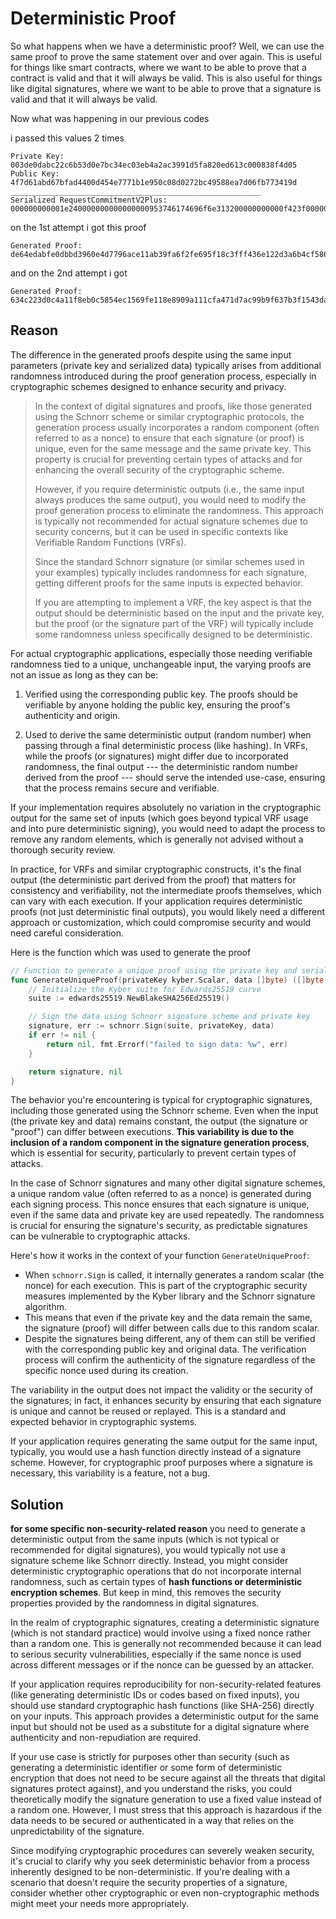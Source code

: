 # Deterministic Proof

So what happens when we have a deterministic proof? Well, we can use the same proof to prove the same statement over and over again. This is useful for things like smart contracts, where we want to be able to prove that a contract is valid and that it will always be valid. This is also useful for things like digital signatures, where we want to be able to prove that a signature is valid and that it will always be valid.

Now what was happening in our previous codes

i passed this values 2 times

```shell
Private Key: 003de0dabc22c6b53d0e7bc34ec03eb4a2ac3991d5fa820ed613c000838f4d05
Public Key: 4f7d61abd67bfad4400d454e7771b1e950c08d0272bc49588ea7d06fb773419d
________________________________________________________
Serialized RequestCommitmentV2Plus: 000000000001e240000000000000000953746174696f6e313200000000000f423f0000000000000011307831323334353637383961626364656601
```

on the 1st attempt i got this proof

```shell
Generated Proof: de64edabfe0dbbd3960e4d7796ace11ab39fa6f2fe695f18c3fff436e122d3a6b4cf586353bf55b2c637e24db5256093045a2d0e16de878c2b674cd49baf8d0e
```

and on the 2nd attempt i got

```shell
Generated Proof: 634c223d0c4a11f8eb0c5854ec1569fe118e8909a111cfa471d7ac99b9f637b3f1543daa8ec2c9715c6c6ae7ba482588a7ae8f8d06ca871598df84217776d902
```

## Reason

The difference in the generated proofs despite using the same input parameters (private key and serialized data) typically arises from additional randomness introduced during the proof generation process, especially in cryptographic schemes designed to enhance security and privacy.

> In the context of digital signatures and proofs, like those generated using the Schnorr scheme or similar cryptographic protocols, the generation process usually incorporates a random component (often referred to as a nonce) to ensure that each signature (or proof) is unique, even for the same message and the same private key. This property is crucial for preventing certain types of attacks and for enhancing the overall security of the cryptographic scheme.
>
> However, if you require deterministic outputs (i.e., the same input always produces the same output), you would need to modify the proof generation process to eliminate the randomness. This approach is typically not recommended for actual signature schemes due to security concerns, but it can be used in specific contexts like Verifiable Random Functions (VRFs).
>
> Since the standard Schnorr signature (or similar schemes used in your examples) typically includes randomness for each signature, getting different proofs for the same inputs is expected behavior.
>
> If you are attempting to implement a VRF, the key aspect is that the output should be deterministic based on the input and the private key, but the proof (or the signature part of the VRF) will typically include some randomness unless specifically designed to be deterministic.

For actual cryptographic applications, especially those needing verifiable randomness tied to a unique, unchangeable input, the varying proofs are not an issue as long as they can be:

1. Verified using the corresponding public key. The proofs should be verifiable by anyone holding the public key, ensuring the proof's authenticity and origin.

2. Used to derive the same deterministic output (random number) when passing through a final deterministic process (like hashing). In VRFs, while the proofs (or signatures) might differ due to incorporated randomness, the final output --- the deterministic random number derived from the proof --- should serve the intended use-case, ensuring that the process remains secure and verifiable.

If your implementation requires absolutely no variation in the cryptographic output for the same set of inputs (which goes beyond typical VRF usage and into pure deterministic signing), you would need to adapt the process to remove any random elements, which is generally not advised without a thorough security review.

In practice, for VRFs and similar cryptographic constructs, it's the final output (the deterministic part derived from the proof) that matters for consistency and verifiability, not the intermediate proofs themselves, which can vary with each execution. If your application requires deterministic proofs (not just deterministic final outputs), you would likely need a different approach or customization, which could compromise security and would need careful consideration.

Here is the function which was used to generate the proof

```go
// Function to generate a unique proof using the private key and serialized data
func GenerateUniqueProof(privateKey kyber.Scalar, data []byte) ([]byte, error) {
	// Initialize the Kyber suite for Edwards25519 curve
	suite := edwards25519.NewBlakeSHA256Ed25519()

	// Sign the data using Schnorr signature scheme and private key
	signature, err := schnorr.Sign(suite, privateKey, data)
	if err != nil {
		return nil, fmt.Errorf("failed to sign data: %w", err)
	}

	return signature, nil
}
```

The behavior you're encountering is typical for cryptographic signatures, including those generated using the Schnorr scheme. Even when the input (the private key and data) remains constant, the output (the signature or "proof") can differ between executions. **This variability is due to the inclusion of a random component in the signature generation process**, which is essential for security, particularly to prevent certain types of attacks.

In the case of Schnorr signatures and many other digital signature schemes, a unique random value (often referred to as a nonce) is generated during each signing process. This nonce ensures that each signature is unique, even if the same data and private key are used repeatedly. The randomness is crucial for ensuring the signature's security, as predictable signatures can be vulnerable to cryptographic attacks.

Here's how it works in the context of your function `GenerateUniqueProof`:

-   When `schnorr.Sign` is called, it internally generates a random scalar (the nonce) for each execution. This is part of the cryptographic security measures implemented by the Kyber library and the Schnorr signature algorithm.
-   This means that even if the private key and the data remain the same, the signature (proof) will differ between calls due to this random scalar.
-   Despite the signatures being different, any of them can still be verified with the corresponding public key and original data. The verification process will confirm the authenticity of the signature regardless of the specific nonce used during its creation.

The variability in the output does not impact the validity or the security of the signatures; in fact, it enhances security by ensuring that each signature is unique and cannot be reused or replayed. This is a standard and expected behavior in cryptographic systems.

If your application requires generating the same output for the same input, typically, you would use a hash function directly instead of a signature scheme. However, for cryptographic proof purposes where a signature is necessary, this variability is a feature, not a bug.

## Solution

**for some specific non-security-related reason** you need to generate a deterministic output from the same inputs (which is not typical or recommended for digital signatures), you would typically not use a signature scheme like Schnorr directly. Instead, you might consider deterministic cryptographic operations that do not incorporate internal randomness, such as certain types of **hash functions or deterministic encryption schemes**. But keep in mind, this removes the security properties provided by the randomness in digital signatures.

In the realm of cryptographic signatures, creating a deterministic signature (which is not standard practice) would involve using a fixed nonce rather than a random one. This is generally not recommended because it can lead to serious security vulnerabilities, especially if the same nonce is used across different messages or if the nonce can be guessed by an attacker.

If your application requires reproducibility for non-security-related features (like generating deterministic IDs or codes based on fixed inputs), you should use standard cryptographic hash functions (like SHA-256) directly on your inputs. This approach provides a deterministic output for the same input but should not be used as a substitute for a digital signature where authenticity and non-repudiation are required.

If your use case is strictly for purposes other than security (such as generating a deterministic identifier or some form of deterministic encryption that does not need to be secure against all the threats that digital signatures protect against), and you understand the risks, you could theoretically modify the signature generation to use a fixed value instead of a random one. However, I must stress that this approach is hazardous if the data needs to be secured or authenticated in a way that relies on the unpredictability of the signature.

Since modifying cryptographic procedures can severely weaken security, it's crucial to clarify why you seek deterministic behavior from a process inherently designed to be non-deterministic. If you're dealing with a scenario that doesn't require the security properties of a signature, consider whether other cryptographic or even non-cryptographic methods might meet your needs more appropriately.